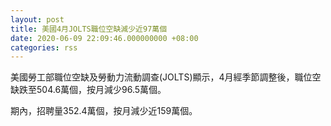 ```yaml
---
layout: post
title: 美國4月JOLTS職位空缺減少近97萬個
date: 2020-06-09 22:09:46.000000000 +08:00
categories: rss
---
```


美國勞工部職位空缺及勞動力流動調查(JOLTS)顯示，4月經季節調整後，職位空缺跌至504.6萬個，按月減少96.5萬個。

期內，招聘量352.4萬個，按月減少近159萬個。
